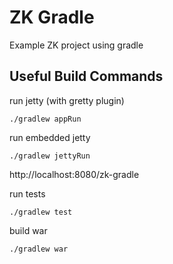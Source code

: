 # ZK Gradle

Example ZK project using gradle

## Useful Build Commands

run jetty (with gretty plugin)
```
./gradlew appRun
```
run embedded jetty
```
./gradlew jettyRun
```
http://localhost:8080/zk-gradle

run tests
```
./gradlew test
```

build war
```
./gradlew war
```